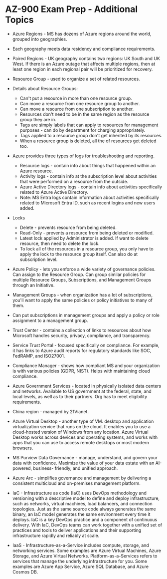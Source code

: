 # AZ-900 Exam Prep - Additional Topics

- Azure Regions - MS has dozens of Azure regions around the world, grouped into geographies.
- Each geography meets data residency and compliance requirements.
- Paired Regions - UK geography contains two regions: UK South and UK West. If there is an Azure outage that affects multiple regions, then at least one region in each regional pair will be prioritized for recovery.

- Resource Group - used to organize a set of related resources. 
- Details about Resource Groups:
    - Can't put a resource in more than one resource group.
    - Can move a resource from one resource group to another.
    - Can move a resource from one subscription to another.
    - Resources don't need to be in the same region as the resource group they are in.
    - Tags are simply labels that can apply to resources for management purposes - can do by department for charging appropriately.
    - Tags applied to a resource group don't get inherited by its resources.
    - When a resource group is deleted, all the of resources get deleted too.

- Azure provides three types of logs for troubleshooting and reporting.
    - Resource logs - contain info about things that happened within an Azure resource.
    - Activity logs - contain info at the subscription level about activities that were performed on a resource from the outside.
    - Azure Active Directory logs - contain info about activities specifically related to Azure Active Directory.
    - Note: MS Entra logs contain information about activities specifically related to Microsoft Entra ID, such as recent logins and new users added.

- Locks
    - Delete - prevents resource from being deleted.
    - Read-Only - prevents a resource from being deleted or modified.
    - Latest lock applied by Administrator is added. If want to delete resource, then need to delete the lock.
    - To lock all of the resources in a resource group, you only have to apply the lock to the resource group itself. Can also do at subscription level.

- Azure Policy - lets you enforce a wide variety of governance policies. Can assign to the Resource Group. Can group similar policies for multiple Resource Groups, Subscriptions, and Management Groups through an Initiative.

- Management Groups - when organization has a lot of subscriptions, you'll want to apply the same policies or policy initiatives to many of them.
- Can put subscriptions in management groups and apply a policy or role assignment to a management group.

- Trust Center - contains a collection of links to resources about how Microsoft handles security, privacy, compliance, and transparency.
- Service Trust Portal - focused specifically on compliance. For example, it has links to Azure audit reports for regulatory standards like SOC, FedRAMP, and ISO27001.
- Compliance Manager - shows how compliant MS and your organization is with various policies (GDPR, NIST). Helps with maintaining cloud compliance.

- Azure Government Services - located in physically isolated data centers and networks. Available to US government at the federal, state, and local levels, as well as to their partners. Org has to meet eligibility requirements.

- China region - managed by 21Vianet.

- Azure Virtual Desktop - another type of VM. desktop and application virtualization service that runs on the cloud. It enables you to use a cloud-hosted version of Windows from any location. Azure Virtual Desktop works across devices and operating systems, and works with apps that you can use to access remote desktops or most modern browsers.

- MS Purview Data Governance - manage, understand, and govern your data with confidence. Maximize the value of your data estate with an AI-powered, business- friendly, and unified approach.

- Azure Arc - simplifies governance and management by delivering a consistent multicloud and on-premises management platform.

- IaC - Infrastructure as code (IaC) uses DevOps methodology and versioning with a descriptive model to define and deploy infrastructure, such as networks, virtual machines, load balancers, and connection topologies. Just as the same source code always generates the same binary, an IaC model generates the same environment every time it deploys. IaC is a key DevOps practice and a component of continuous delivery. With IaC, DevOps teams can work together with a unified set of practices and tools to deliver applications and their supporting infrastructure rapidly and reliably at scale.

- IaaS - Infrastructure-as-a-Service includes compute, storage, and networking services. Some examples are Azure Virtual Machines, Azure Storage, and Azure Virtual Networks. Platform-as-a-Services refers to services that manage the underlying infrastructure for you. Some examples are Azure App Service, Azure SQL Database, and Azure Cosmos DB.